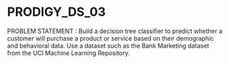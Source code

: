 # PRODIGY_DS_03
PROBLEM STATEMENT :    Build a decision tree classifier to predict whether a customer will purchase a product or service based on their demographic and behavioral data. Use a dataset such as the Bank Marketing dataset from the UCI Machine Learning Repository.
